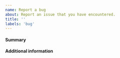 ```yaml
---
name: Report a bug
about: Report an issue that you have encountered.
title: ''
labels: 'bug'
---
```

#### Summary
<!--Please describe concisely the error you are encountering, specifying what goes wrong and what should have happened. If you get an error message, please post it completely. Consider also to post an image to illustrate more clearly if appropriate.-->

#### Additional information
<!--Provide CIL version and OS version-->
<!--e.g. import cil; print(cil.version)-->


